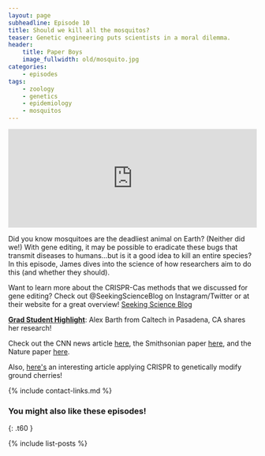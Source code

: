 ```yaml
---
layout: page
subheadline: Episode 10
title: Should we kill all the mosquitos?
teaser: Genetic engineering puts scientists in a moral dilemma.
header:
    title: Paper Boys
    image_fullwidth: old/mosquito.jpg
categories:
    - episodes
tags:
    - zoology
    - genetics
    - epidemiology
    - mosquitos
---
```


<iframe src="https://pinecast.com/player/b7491ec8-55b9-40b6-af9d-cb18e53b2337?theme=thick" seamless height="200" style="border:0" class="pinecast-embed" frameborder="0" width="100%"></iframe>

Did you know mosquitoes are the deadliest animal on Earth? (Neither did we!) With gene editing, it may be possible to eradicate these bugs that transmit diseases to humans...but is it a good idea to kill an entire species? In this episode, James dives into the science of how researchers aim to do this (and whether they should).

Want to learn more about the CRISPR-Cas methods that we discussed for gene editing? Check out @SeekingScienceBlog on Instagram/Twitter or at their website for a great overview! [Seeking Science Blog](https://seekingsciblog.wordpress.com/2018/04/27/erase-rewind-how-can-we-edit-our-genes-with-crispr/)

[**Grad Student Highlight**](http://paperboyspodcast.com/gradhighlight/): Alex Barth from Caltech in Pasadena, CA shares her research!

Check out the CNN news article [here](https://www.cnn.com/2018/09/25/health/crispr-gene-drive-mosquitoes-malaria-study/index.html), the Smithsonian paper [here](https://www.smithsonianmag.com/innovation/kill-all-mosquitos-180959069/#YUYorfVUZZ4BG2o9.99), and the Nature paper [here](https://www.nature.com/articles/nbt.4245#abstract).

Also, [here's](https://www.nytimes.com/2018/10/05/science/groundcherries-crispr-gene-editing.html) an interesting article applying CRISPR to genetically modify ground cherries!


{% include contact-links.md %}


### You might also like these episodes!
{: .t60 }

{% include list-posts %}
